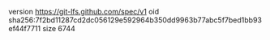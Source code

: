 version https://git-lfs.github.com/spec/v1
oid sha256:7f2bd11287cd2dc056129e592964b350dd9963b77abc5f7bed1bb93ef44f7711
size 6744
